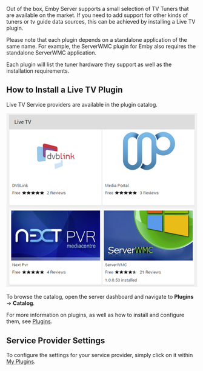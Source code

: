 Out of the box, Emby Server supports a small selection of TV Tuners that are available on the market. If you need to add support for other kinds of tuners or tv guide data sources, this can be achieved by installing a Live TV plugin.

Please note that each plugin depends on a standalone application of the same name. For example, the ServerWMC plugin for Emby also requires the standalone ServerWMC application.

Each plugin will list the tuner hardware they support as well as the installation requirements.

## How to Install a Live TV Plugin

Live TV Service providers are available in the plugin catalog. 

![](images/server/livetv5.png)

To browse the catalog, open the server dashboard and navigate to **Plugins** -> **Catalog**.

For more information on plugins, as well as how to install and configure them, see [Plugins](Plugins).

## Service Provider Settings

To configure the settings for your service provider, simply click on it within [My Plugins](Plugins#my-plugins). 
